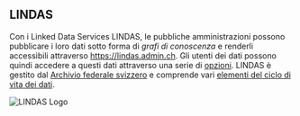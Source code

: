 ## LINDAS

Con i Linked Data Services LINDAS, le pubbliche amministrazioni possono pubblicare i loro dati sotto forma di *grafi di conoscenza* e renderli accessibili attraverso https://lindas.admin.ch. Gli utenti dei dati possono quindi accedere a questi dati attraverso una serie di [opzioni](/data-usage/data-usage-types). LINDAS è gestito dal [Archivio federale svizzero](https://www.bar.admin.ch/bar/it/home.html) e comprende vari [elementi del ciclo di vita dei dati](/ecosystem/LINDAS-ecosystem).

![LINDAS Logo](/static-assets/img/lindaslogo_web.png)
